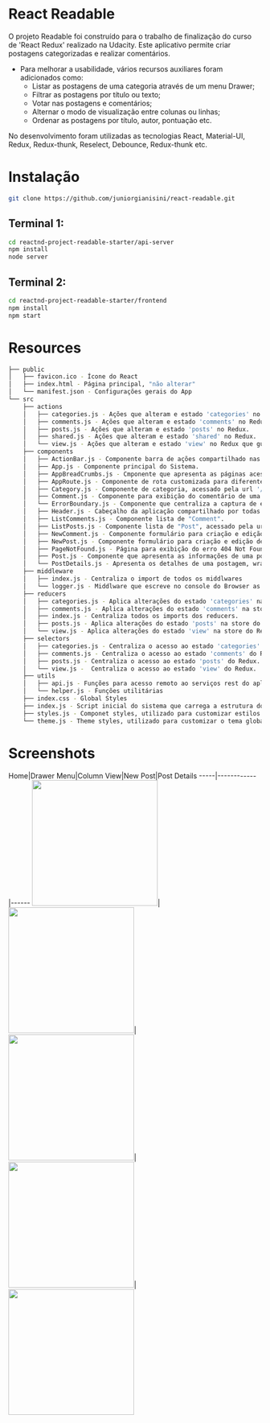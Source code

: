 # React Readable

O projeto Readable foi construído para o trabalho de finalização do curso de 'React Redux' realizado na Udacity. Este aplicativo permite criar postagens categorizadas e realizar comentários. 

* Para melhorar a usabilidade, vários recursos auxiliares foram adicionados como:
   * Listar as postagens de uma categoria através de um menu Drawer;
   * Filtrar as postagens por título ou texto;
   * Votar nas postagens e comentários;
   * Alternar o modo de visualização entre colunas ou linhas;
   * Ordenar as postagens por título, autor, pontuação etc.

No desenvolvimento foram utilizadas as tecnologias React, Material-UI, Redux, Redux-thunk, Reselect, Debounce, Redux-thunk etc.

# Instalação

```bash
git clone https://github.com/juniorgianisini/react-readable.git
```

## Terminal 1:
```bash
cd reactnd-project-readable-starter/api-server
npm install
node server
```

## Terminal 2:
```bash
cd reactnd-project-readable-starter/frontend
npm install
npm start
```

# Resources

```bash
├── public
│   ├── favicon.ico - Ícone do React
│   ├── index.html - Página principal, "não alterar"
│   └── manifest.json - Configurações gerais do App
└── src
    ├── actions
    │   ├── categories.js - Ações que alteram e estado 'categories' no Redux.
    │   ├── comments.js - Ações que alteram e estado 'comments' no Redux.
    │   ├── posts.js - Ações que alteram e estado 'posts' no Redux.
    │   ├── shared.js - Ações que alteram e estado 'shared' no Redux.
    │   └── view.js - Ações que alteram e estado 'view' no Redux que guarda estados gerais da aplicação.
    ├── components
    │   ├── ActionBar.js - Componente barra de ações compartilhado nas postagens e comentários.
    │   ├── App.js - Componente principal do Sistema.
    │   ├── AppBreadCrumbs.js - Cmponente que apresenta as páginas acessadas com links de navegação.
    │   ├── AppRoute.js - Componente de rota customizada para diferentes cabeçalhos.
    │   ├── Category.js - Componente de categoria, acessado pela url '/:category'.
    │   ├── Comment.js - Componente para exibição do comentário de uma postagem.
    │   └── ErrorBoundary.js - Componente que centraliza a captura de erros. Está instável pois alguns erros não são propagados. Código está comentado e será revisado futuramente.
    │   ├── Header.js - Cabeçalho da aplicação compartilhado por todas as telas.
    │   ├── ListComments.js - Componente lista de "Comment".
    │   ├── ListPosts.js - Componente lista de "Post", acessado pela url root "/"
    │   ├── NewComment.js - Componente formulário para criação e edição de comentário.
    │   ├── NewPost.js - Componente formulário para criação e edição de postagens.
    │   ├── PageNotFound.js - Página para exibição do erro 404 Not Found.
    │   ├── Post.js - Componente que apresenta as informações de uma postagem.
    │   └── PostDetails.js - Apresenta os detalhes de uma postagem, wrapper de Post.
    ├── middleware
    │   ├── index.js - Centraliza o import de todos os middlwares
    │   └── logger.js - Middlware que escreve no console do Browser as ações e alterações no estado do Redux.
    ├── reducers
    │   ├── categories.js - Aplica alterações do estado 'categories' na store do Redux.
    │   ├── comments.js - Aplica alterações do estado 'comments' na store do Redux.
    │   ├── index.js - Centraliza todos os imports dos reducers.
    │   ├── posts.js - Aplica alterações do estado 'posts' na store do Redux.
    │   └── view.js - Aplica alterações do estado 'view' na store do Redux.
    ├── selectors
    │   ├── categories.js - Centraliza o acesso ao estado 'categories' do Redux.
    │   ├── comments.js - Centraliza o acesso ao estado 'comments' do Redux.
    │   ├── posts.js - Centraliza o acesso ao estado 'posts' do Redux.
    │   └── view.js -  Centraliza o acesso ao estado 'view' do Redux.
    ├── utils
    │   ├── api.js - Funções para acesso remoto ao serviços rest do aplicativo api-server disponível em "http://localhost:3001"
    │   └── helper.js - Funções utilitárias
    ├── index.css - Global Styles
    ├── index.js - Script inicial do sistema que carrega a estrutura do React/Redux
    ├── styles.js - Componet styles, utilizado para customizar estilos dos componentes do Material-UI
    └── theme.js - Theme styles, utilizado para customizar o tema global do Material-UI. Não foi feita nenhuma customização, mas foi mantido para efeito de documentação e melhorias futuras.
```

# Screenshots

Home|Drawer Menu|Column View|New Post|Post Details
-----|------------|------
<img src="https://raw.githubusercontent.com/juniorgianisini/react-readable/master/images/Image1.png" width="250px">|
<img src="https://raw.githubusercontent.com/juniorgianisini/react-readable/master/images/Image2.png" width="250px">|
<img src="https://raw.githubusercontent.com/juniorgianisini/react-readable/master/images/Image3.png" width="250px">|
<img src="https://raw.githubusercontent.com/juniorgianisini/react-readable/master/images/Image4.png" width="250px">|
<img src="https://raw.githubusercontent.com/juniorgianisini/react-readable/master/images/Image5.png" width="250px">